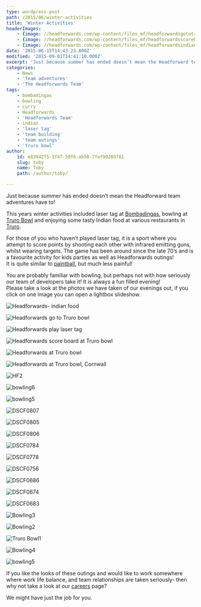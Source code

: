 ```yaml
---
type: wordpress-post
path: /2015/06/winter-activities
title: 'Winter Activities'
headerImages:
    - {image: //headforwards.com/wp-content/files_mf/headforwardsgototrurobowl.jpg, text: 'Winter Activities '}
    - {image: //headforwards.com/wp-content/files_mf/headforwardsscoreboardattrurobowl.jpg, text: ""}
    - {image: //headforwards.com/wp-content/files_mf/headforwardsindianfood.jpg, text: ""}
date: '2015-06-15T14:43:23.000Z'
modified: '2015-09-01T14:41:10.000Z'
excerpt: 'Just because summer has ended doesn’t mean the Headforward team adventures have to! This years winter activities included laser tag at Bombadingas, bowling at Truro Bowl and enjoying some tasty Indian food at various restaurants in Truro. For those of you who haven’t played laser tag, it is a sport where you attempt to score …'
categories:
    - News
    - 'Team adventures'
    - 'The Headforwards Team'
tags:
    - bombadingas
    - bowling
    - curry
    - Headforwards
    - 'Headforwards Team'
    - indian
    - 'laser tag'
    - 'team building'
    - 'team outings'
    - 'truro bowl'
author:
    id: e83942f5-3f47-50f6-ab58-7fef99205f81
    slug: toby
    name: Toby
    path: /author/toby/

---
```

Just because summer has ended doesn’t mean the Headforward team adventures have to!

This years winter activities included laser tag at [Bombadingas](http://www.bombadingas.co.uk/), bowling at [Truro Bowl](http://www.truro-bowl.co.uk/bowling/2229686) and enjoying some tasty Indian food at various restaurants in [Truro](http://www.enjoytruro.co.uk/welcome).

For those of you who haven’t played laser tag, it is a sport where you attempt to score points by shooting each other with infrared emitting guns, whilst wearing targets. The game has been around since the late 70’s and is a favourite activity for kids parties as well as Headforwards outings!  
It is quite similar to [paintball](https://en.wikipedia.org/wiki/Paintball), but much less painful!

You are probably familiar with bowling, but perhaps not with how seriously our team of developers take it! It is always a fun filled evening!  
Please take a look at the photos we have taken of our evenings out, if you click on one image you can open a lightbox slideshow.

<section class="gallery">

![Headforwards- indian food](//headforwards.com/wp-content/uploads/2015/06/Headforwards-indian-food.jpg)

![Headforwards go to Truro bowl](//headforwards.com/wp-content/uploads/2015/06/Headforwards-go-to-Truro-bowl.jpg)

![Headforwards play laser tag](//headforwards.com/wp-content/uploads/2015/06/Headforwards-play-laser-tag.jpg)

![Headforwards score board at Truro bowl](//headforwards.com/wp-content/uploads/2015/06/Headforwards-score-board-at-Truro-bowl.jpg)

![Headforwards at Truro bowl](//headforwards.com/wp-content/uploads/2015/06/Headforwards-at-Truro-bowl.jpg)

![Headforwards at Truro bowl, Cornwall](//headforwards.com/wp-content/uploads/2015/06/Headforwards-at-Truro-bowl-Cornwall.jpg)

![HF2](//headforwards.com/wp-content/uploads/2015/06/HF2.jpg)

![bowling6](//headforwards.com/wp-content/uploads/2015/06/bowling6.jpg)

![bowling5](//headforwards.com/wp-content/uploads/2015/06/bowling51.jpg)

![DSCF0807](//headforwards.com/wp-content/uploads/2015/06/DSCF0807.jpg)

![DSCF0805](//headforwards.com/wp-content/uploads/2015/06/DSCF0805.jpg)

![DSCF0806](//headforwards.com/wp-content/uploads/2015/06/DSCF0806.jpg)

![DSCF0784](//headforwards.com/wp-content/uploads/2015/06/DSCF0784.jpg)

![DSCF0778](//headforwards.com/wp-content/uploads/2015/06/DSCF0778.jpg)

![DSCF0756](//headforwards.com/wp-content/uploads/2015/06/DSCF0756.jpg)

![DSCF0686](//headforwards.com/wp-content/uploads/2015/06/DSCF0686.jpg)

![DSCF0674](//headforwards.com/wp-content/uploads/2015/06/DSCF0674.jpg)

![DSCF0683](//headforwards.com/wp-content/uploads/2015/06/DSCF0683.jpg)

![Bowling3](//headforwards.com/wp-content/uploads/2015/06/Bowling3.jpg)

![Bowling2](//headforwards.com/wp-content/uploads/2015/06/Bowling2.jpg)

![Truro Bowl1](//headforwards.com/wp-content/uploads/2015/06/Truro-Bowl1.jpg)

![Bowling4](//headforwards.com/wp-content/uploads/2015/06/Bowling4.jpg)

![bowling5](//headforwards.com/wp-content/uploads/2015/06/bowling5.jpg)

</section>

If you like the looks of these outings and would like to work somewhere where work life balance, and team relationships are taken seriously- then why not take a look at our [careers](http://www.headforwards.com/careers/) page?

We might have just the job for you.
